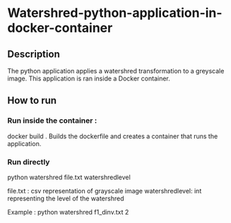 # Watershred-python-application-in-docker-container

## Description

The python application applies a watershred transformation to a greyscale image.
This application is ran inside a Docker container. 

## How to run

### Run inside the container :
docker build . 
Builds the dockerfile and creates a container that runs the application. 

### Run directly

python watershred file.txt watershredlevel 

file.txt : csv representation of grayscale image
watershredlevel: int representing the level of the watershred

Example : python watershred f1_dinv.txt 2


